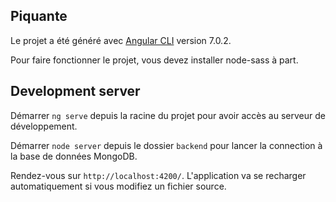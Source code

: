 ## Piquante

Le projet a été généré avec [Angular CLI](https://github.com/angular/angular-cli) version 7.0.2.

Pour faire fonctionner le projet, vous devez installer node-sass à part.

## Development server

Démarrer `ng serve` depuis la racine du projet pour avoir accès au serveur de développement.

Démarrer `node server` depuis le dossier `backend` pour lancer la connection à la base de données MongoDB.

Rendez-vous sur `http://localhost:4200/`. L'application va se recharger automatiquement si vous modifiez un fichier source.

